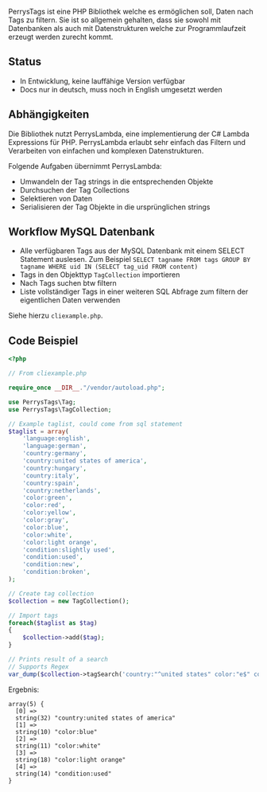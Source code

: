 
PerrysTags ist eine PHP Bibliothek welche es ermöglichen soll, Daten nach Tags zu filtern.
Sie ist so allgemein gehalten, dass sie sowohl mit Datenbanken als auch mit Datenstrukturen
welche zur Programmlaufzeit erzeugt werden zurecht kommt.

## Status

- In Entwicklung, keine lauffähige Version verfügbar
- Docs nur in deutsch, muss noch in English umgesetzt werden

## Abhängigkeiten

Die Bibliothek nutzt PerrysLambda, eine implementierung der C# Lambda Expressions
für PHP. PerrysLambda erlaubt sehr einfach das Filtern und Verarbeiten von einfachen
und komplexen Datenstrukturen.

Folgende Aufgaben übernimmt PerrysLambda:

- Umwandeln der Tag strings in die entsprechenden Objekte
- Durchsuchen der Tag Collections
- Selektieren von Daten
- Serialisieren der Tag Objekte in die ursprünglichen strings

## Workflow MySQL Datenbank

- Alle verfügbaren Tags aus der MySQL Datenbank mit einem SELECT Statement auslesen.
  Zum Beispiel `SELECT tagname FROM tags GROUP BY tagname WHERE uid IN (SELECT tag_uid FROM content)`
- Tags in den Objekttyp `TagCollection` importieren
- Nach Tags suchen btw filtern
- Liste vollständiger Tags in einer weiteren SQL Abfrage zum filtern der eigentlichen
  Daten verwenden

Siehe hierzu `cliexample.php`.

## Code Beispiel

```php
<?php

// From cliexample.php

require_once __DIR__."/vendor/autoload.php";

use PerrysTags\Tag;
use PerrysTags\TagCollection;

// Example taglist, could come from sql statement
$taglist = array(
    'language:english',
    'language:german',
    'country:germany',
    'country:united states of america',
    'country:hungary',
    'country:italy',
    'country:spain',
    'country:netherlands',
    'color:green',
    'color:red',
    'color:yellow',
    'color:gray',
    'color:blue',
    'color:white',
    'color:light orange',
    'condition:slightly used',
    'condition:used',
    'condition:new',
    'condition:broken',
);

// Create tag collection
$collection = new TagCollection();

// Import tags
foreach($taglist as $tag)
{
    $collection->add($tag);
}

// Prints result of a search
// Supports Regex
var_dump($collection->tagSearch('country:"^united states" color:"e$" condition:used')->serialize());
```

Ergebnis:

```
array(5) {
  [0] =>
  string(32) "country:united states of america"
  [1] =>
  string(10) "color:blue"
  [2] =>
  string(11) "color:white"
  [3] =>
  string(18) "color:light orange"
  [4] =>
  string(14) "condition:used"
}
```
